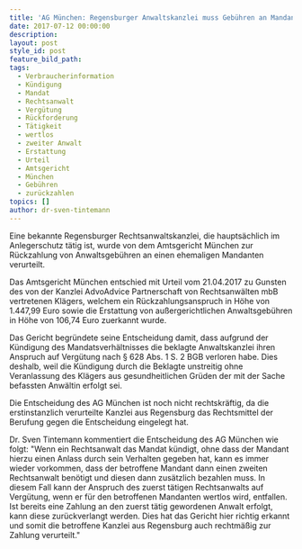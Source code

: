 ```yaml
---
title: 'AG München: Regensburger Anwaltskanzlei muss Gebühren an Mandant zurückzahlen'
date: 2017-07-12 00:00:00
description:
layout: post
style_id: post
feature_bild_path:
tags:
  - Verbraucherinformation
  - Kündigung
  - Mandat
  - Rechtsanwalt
  - Vergütung
  - Rückforderung
  - Tätigkeit
  - wertlos
  - zweiter Anwalt
  - Erstattung
  - Urteil
  - Amtsgericht
  - München
  - Gebühren
  - zurückzahlen
topics: []
author: dr-sven-tintemann
---
```



Eine bekannte Regensburger Rechtsanwaltskanzlei, die hauptsächlich im Anlegerschutz tätig ist, wurde von dem Amtsgericht München zur Rückzahlung von Anwaltsgebühren an einen ehemaligen Mandanten verurteilt.

Das Amtsgericht München entschied mit Urteil vom 21.04.2017 zu Gunsten des von der Kanzlei AdvoAdvice Partnerschaft von Rechtsanwälten mbB vertretenen Klägers, welchem ein Rückzahlungsanspruch in Höhe von 1.447,99 Euro sowie die Erstattung von außergerichtlichen Anwaltsgebühren in Höhe von 106,74 Euro zuerkannt wurde.

Das Gericht begründete seine Entscheidung damit, dass aufgrund der Kündigung des Mandatsverhältnisses die beklagte Anwaltskanzlei ihren Anspruch auf Vergütung nach § 628 Abs. 1 S. 2 BGB verloren habe. Dies deshalb, weil die Kündigung durch die Beklagte unstreitig ohne Veranlassung des Klägers aus gesundheitlichen Grüden der mit der Sache befassten Anwältin erfolgt sei.

Die Entscheidung des AG München ist noch nicht rechtskräftig, da die erstinstanzlich verurteilte Kanzlei aus Regensburg das Rechtsmittel der Berufung gegen die Entscheidung eingelegt hat.

Dr. Sven Tintemann kommentiert die Entscheidung des AG München wie folgt: "Wenn ein Rechtsanwalt das Mandat kündigt, ohne dass der Mandant hierzu einen Anlass durch sein Verhalten gegeben hat, kann es immer wieder vorkommen, dass der betroffene Mandant dann einen zweiten Rechtsanwalt benötigt und diesen dann zusätzlich bezahlen muss. In diesem Fall kann der Anspruch des zuerst tätigen Rechtsanwalts auf Vergütung, wenn er für den betroffenen Mandanten wertlos wird, entfallen. Ist bereits eine Zahlung an den zuerst tätig gewordenen Anwalt erfolgt, kann diese zurückverlangt werden. Dies hat das Gericht hier richtig erkannt und somit die betroffene Kanzlei aus Regensburg auch rechtmäßig zur Zahlung verurteilt."